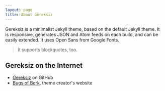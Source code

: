 ```yaml
---
layout: page
title: About Gereksiz
---
```


Gereksiz is a minimalist Jekyll theme, based on the default Jekyll theme. It is responsive, generates JSON and Atom feeds on each build, and can be easily extended. It uses Open Sans from Google Fonts.

> It supports blockquotes, too.

## Gereksiz on the Internet

* [Gereksiz][github] on GitHub
* [Bugs of Berk][bob], theme creator's website

[github]: https://github.com/berkoz/gereksiz/
[bob]: http://bugsofberk.net
